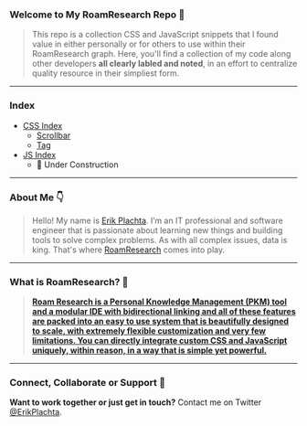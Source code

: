### Welcome to My RoamResearch Repo 👋

> This repo is a collection CSS and JavaScript snippets that I found value in either personally or for others to use within their RoamResearch graph. Here, you'll find a collection of my code along other developers __all clearly labled and noted__, in an effort to centralize quality resource in their simpliest form.

---

### Index
  - [CSS Index](https://github.com/ErikPlachta/RoamResearch_CSS-and-JS/tree/main/CSS)
    - [Scrollbar](https://github.com/ErikPlachta/RoamResearch_CSS-and-JS/tree/main/CSS/Scrollbar)
    - [Tag](https://github.com/ErikPlachta/RoamResearch_CSS-and-JS/tree/main/CSS/Tags)
  - [JS Index](https://github.com/ErikPlachta/RoamResearch_CSS-and-JS/tree/main/JS)
    - 🚧 Under Construction

---

### About Me 👇

>Hello! My name is [Erik Plachta](www.erikplachta.com). I’m an IT professional and software engineer that is passionate about learning new things and building tools to solve complex problems. As with all complex issues, data is king. That's where [RoamResearch](www.roamresearch.com) comes into play.

--- 

### What is RoamResearch? 🤔

> __[Roam Research is a Personal Knowledge Management (PKM) tool and a modular IDE with bidirectional linking and all of these features are packed into an easy to use system that is beautifully designed to scale, with extremely flexible customization and very few limitations. You can directly integrate custom CSS and JavaScript uniquely, within reason, in a way that is simple yet powerful.](https://erikplachta.com/learning-roam-research/#post-1285:~:text=Roam%20Research%20is%20a%20Personal%20Knowledge,way%20that%20is%20simple%20yet%20powerful.)__

---

### Connect, Collaborate or Support  🤝

**Want to work together or just get in touch?** Contact me on Twitter [@ErikPlachta](https://twitter.com/ErikPlachta).
